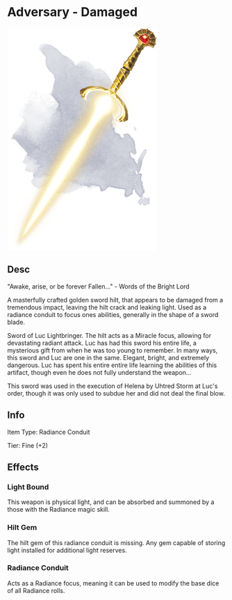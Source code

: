 # Adversary - Damaged

![Copyrighted Image](Adversary.png)

## Desc

"Awake, arise, or be forever Fallen…" - Words of the Bright Lord

A masterfully crafted golden sword hilt, that appears to be damaged from a tremendous impact, leaving the hilt crack and leaking light. Used as a radiance conduit to focus ones abilities, generally in the shape of a sword blade.

Sword of Luc Lightbringer. The hilt acts as a Miracle focus, allowing for devastating radiant attack. Luc has had this sword his entire life, a mysterious gift from when he was too young to remember. In many ways, this sword and Luc are one in the same. Elegant, bright, and extremely dangerous. Luc has spent his entire entire life learning the abilities of this artifact, though even he does not fully understand the weapon…

This sword was used in the execution of Helena by Uhtred Storm at Luc's order, though it was only used to subdue her and did not deal the final blow.


## Info

Item Type: Radiance Conduit

Tier: Fine (+2)


## Effects

### Light Bound

This weapon is physical light, and can be absorbed and summoned by a those with the Radiance magic skill.

### Hilt Gem

The hilt gem of this radiance conduit is missing. Any gem capable of storing light installed for additional light reserves.

### Radiance Conduit
Acts as a Radiance focus, meaning it can be used to modify the base dice of all Radiance rolls.
